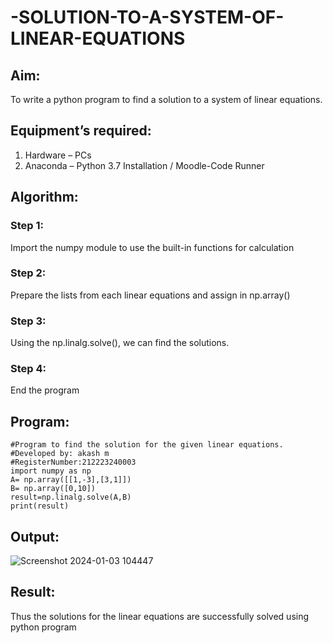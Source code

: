 # -SOLUTION-TO-A-SYSTEM-OF-LINEAR-EQUATIONS
## Aim:
To write a python program to find a solution to a system of linear equations.
## Equipment’s required:
1. 	Hardware – PCs
2. 	Anaconda – Python 3.7 Installation / Moodle-Code Runner
## Algorithm:
### Step 1: 
Import the numpy module to use the built-in functions for calculation
### Step 2: 
Prepare the lists from each linear equations and assign in np.array()
### Step 3: 
Using the np.linalg.solve(), we can find the solutions.
### Step 4: 
End the program
## Program:
````
#Program to find the solution for the given linear equations.
#Developed by: akash m
#RegisterNumber:212223240003
import numpy as np
A= np.array([[1,-3],[3,1]])
B= np.array([0,10])
result=np.linalg.solve(A,B)
print(result)
`````

## Output:
![Screenshot 2024-01-03 104447](https://github.com/akashmano/-SOLUTION-TO-A-SYSTEM-OF-LINEAR-EQUATIONS/assets/137408306/7d184ab4-1c18-4b2f-af92-7595e20825b2)

## Result: 
Thus the solutions for the linear equations are successfully solved using python program

